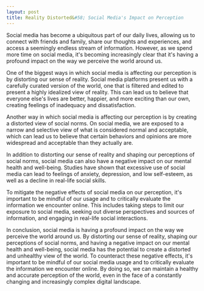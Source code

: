 ```yaml
---
layout: post
title: Reality Distorted&#58; Social Media's Impact on Perception
---
```


Social media has become a ubiquitous part of our daily lives, allowing us to connect with friends and family, share our thoughts and experiences, and access a seemingly endless stream of information. However, as we spend more time on social media, it's becoming increasingly clear that it's having a profound impact on the way we perceive the world around us.

One of the biggest ways in which social media is affecting our perception is by distorting our sense of reality. Social media platforms present us with a carefully curated version of the world, one that is filtered and edited to present a highly idealized view of reality. This can lead us to believe that everyone else's lives are better, happier, and more exciting than our own, creating feelings of inadequacy and dissatisfaction.

Another way in which social media is affecting our perception is by creating a distorted view of social norms. On social media, we are exposed to a narrow and selective view of what is considered normal and acceptable, which can lead us to believe that certain behaviors and opinions are more widespread and acceptable than they actually are.

In addition to distorting our sense of reality and shaping our perceptions of social norms, social media can also have a negative impact on our mental health and well-being. Studies have shown that excessive use of social media can lead to feelings of anxiety, depression, and low self-esteem, as well as a decline in real-life social skills.

To mitigate the negative effects of social media on our perception, it's important to be mindful of our usage and to critically evaluate the information we encounter online. This includes taking steps to limit our exposure to social media, seeking out diverse perspectives and sources of information, and engaging in real-life social interactions.

In conclusion, social media is having a profound impact on the way we perceive the world around us. By distorting our sense of reality, shaping our perceptions of social norms, and having a negative impact on our mental health and well-being, social media has the potential to create a distorted and unhealthy view of the world. To counteract these negative effects, it's important to be mindful of our social media usage and to critically evaluate the information we encounter online. By doing so, we can maintain a healthy and accurate perception of the world, even in the face of a constantly changing and increasingly complex digital landscape.
